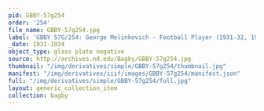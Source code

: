 ```yaml
---
pid: GBBY-57g254
order: '254'
file_name: GBBY-57g254.jpg
label: 'GBBY 57G/254: George Melinkovich - Football Player (1931-32, 1934) - 1931-1934'
_date: 1931-1934
object_type: glass plate negative
source: http://archives.nd.edu/Bagby/GBBY-57g254.jpg
thumbnail: "/img/derivatives/simple/GBBY-57g254/thumbnail.jpg"
manifest: "/img/derivatives/iiif/images/GBBY-57g254/manifest.json"
full: "/img/derivatives/simple/GBBY-57g254/full.jpg"
layout: generic_collection_item
collection: bagby
---
```

